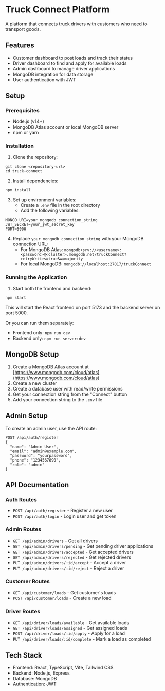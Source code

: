 # Truck Connect Platform

A platform that connects truck drivers with customers who need to transport goods.

## Features

- Customer dashboard to post loads and track their status
- Driver dashboard to find and apply for available loads
- Admin dashboard to manage driver applications
- MongoDB integration for data storage
- User authentication with JWT

## Setup

### Prerequisites

- Node.js (v14+)
- MongoDB Atlas account or local MongoDB server
- npm or yarn

### Installation

1. Clone the repository:
```
git clone <repository-url>
cd truck-connect
```

2. Install dependencies:
```
npm install
```

3. Set up environment variables:
   - Create a `.env` file in the root directory
   - Add the following variables:
```
MONGO_URI=your_mongodb_connection_string
JWT_SECRET=your_jwt_secret_key
PORT=5000
```

4. Replace `your_mongodb_connection_string` with your MongoDB connection URL:
   - For MongoDB Atlas: `mongodb+srv://<username>:<password>@<cluster>.mongodb.net/truckConnect?retryWrites=true&w=majority`
   - For local MongoDB: `mongodb://localhost:27017/truckConnect`

### Running the Application

1. Start both the frontend and backend:
```
npm start
```

This will start the React frontend on port 5173 and the backend server on port 5000.

Or you can run them separately:

- Frontend only: `npm run dev`
- Backend only: `npm run server:dev`

## MongoDB Setup

1. Create a MongoDB Atlas account at [https://www.mongodb.com/cloud/atlas](https://www.mongodb.com/cloud/atlas)
2. Create a new cluster
3. Create a database user with read/write permissions
4. Get your connection string from the "Connect" button
5. Add your connection string to the `.env` file

## Admin Setup

To create an admin user, use the API route:

```
POST /api/auth/register
{
  "name": "Admin User",
  "email": "admin@example.com",
  "password": "yourpassword",
  "phone": "1234567890",
  "role": "admin"
}
```

## API Documentation

### Auth Routes

- `POST /api/auth/register` - Register a new user
- `POST /api/auth/login` - Login user and get token

### Admin Routes

- `GET /api/admin/drivers` - Get all drivers
- `GET /api/admin/drivers/pending` - Get pending driver applications
- `GET /api/admin/drivers/accepted` - Get accepted drivers
- `GET /api/admin/drivers/rejected` - Get rejected drivers
- `PUT /api/admin/drivers/:id/accept` - Accept a driver
- `PUT /api/admin/drivers/:id/reject` - Reject a driver

### Customer Routes

- `GET /api/customer/loads` - Get customer's loads
- `POST /api/customer/loads` - Create a new load

### Driver Routes

- `GET /api/driver/loads/available` - Get available loads
- `GET /api/driver/loads/assigned` - Get assigned loads
- `POST /api/driver/loads/:id/apply` - Apply for a load
- `PUT /api/driver/loads/:id/complete` - Mark a load as completed

## Tech Stack

- Frontend: React, TypeScript, Vite, Tailwind CSS
- Backend: Node.js, Express
- Database: MongoDB
- Authentication: JWT 